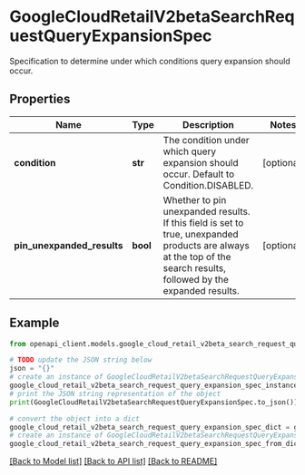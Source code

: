 # GoogleCloudRetailV2betaSearchRequestQueryExpansionSpec

Specification to determine under which conditions query expansion should occur.

## Properties

Name | Type | Description | Notes
------------ | ------------- | ------------- | -------------
**condition** | **str** | The condition under which query expansion should occur. Default to Condition.DISABLED. | [optional] 
**pin_unexpanded_results** | **bool** | Whether to pin unexpanded results. If this field is set to true, unexpanded products are always at the top of the search results, followed by the expanded results. | [optional] 

## Example

```python
from openapi_client.models.google_cloud_retail_v2beta_search_request_query_expansion_spec import GoogleCloudRetailV2betaSearchRequestQueryExpansionSpec

# TODO update the JSON string below
json = "{}"
# create an instance of GoogleCloudRetailV2betaSearchRequestQueryExpansionSpec from a JSON string
google_cloud_retail_v2beta_search_request_query_expansion_spec_instance = GoogleCloudRetailV2betaSearchRequestQueryExpansionSpec.from_json(json)
# print the JSON string representation of the object
print(GoogleCloudRetailV2betaSearchRequestQueryExpansionSpec.to_json())

# convert the object into a dict
google_cloud_retail_v2beta_search_request_query_expansion_spec_dict = google_cloud_retail_v2beta_search_request_query_expansion_spec_instance.to_dict()
# create an instance of GoogleCloudRetailV2betaSearchRequestQueryExpansionSpec from a dict
google_cloud_retail_v2beta_search_request_query_expansion_spec_from_dict = GoogleCloudRetailV2betaSearchRequestQueryExpansionSpec.from_dict(google_cloud_retail_v2beta_search_request_query_expansion_spec_dict)
```
[[Back to Model list]](../README.md#documentation-for-models) [[Back to API list]](../README.md#documentation-for-api-endpoints) [[Back to README]](../README.md)


